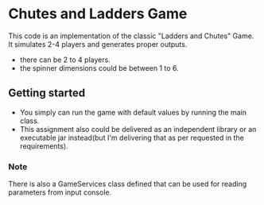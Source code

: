 # Chutes and Ladders Game
This code is an implementation of the classic "Ladders and Chutes" Game. It simulates 2-4 players and generates proper outputs.

* there can be 2 to 4 players.
* the spinner dimensions could be between 1 to 6.

## Getting started
* You simply can run the game with default values by running the main class. 
* This assignment also could be delivered as an independent library or an executable jar instead(but I'm delivering that as per requested in the requirements).

### Note
There is also a GameServices class defined that can be used for reading parameters from input console.


